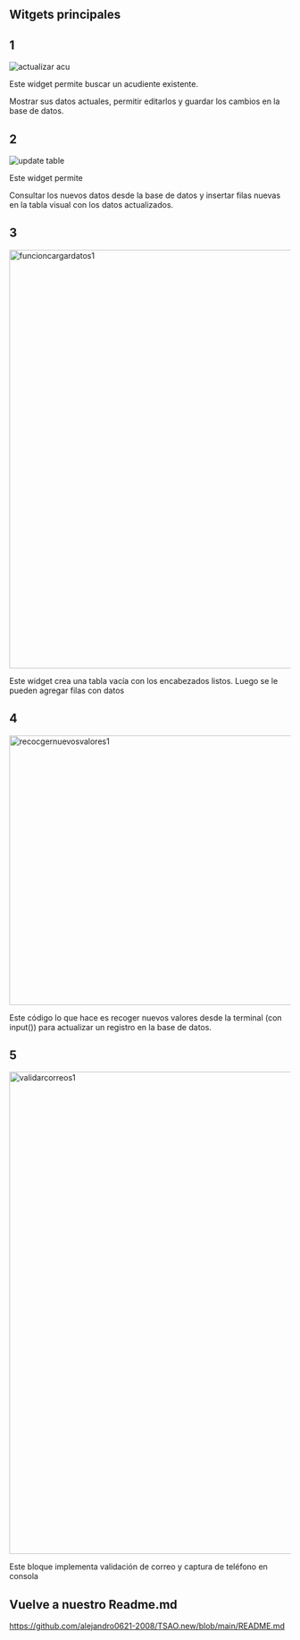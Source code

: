 ## Witgets principales


## 1
![actualizar acu ](https://github.com/user-attachments/assets/0a3bb3a9-386b-4107-bbe0-553b20f58a12)

Este widget permite buscar un acudiente existente.

Mostrar sus datos actuales, permitir editarlos y guardar los cambios en la base de datos.




## 2

![update table](https://github.com/user-attachments/assets/dc3c46bc-b1e0-4209-961a-ae6124621883)

Este widget permite

Consultar los nuevos datos desde la base de datos y insertar filas nuevas en la tabla visual con los datos actualizados.





## 3


<img width="1108" height="748" alt="funcioncargardatos1" src="https://github.com/user-attachments/assets/3a8690e9-15e0-45e4-85e0-1dac71f4125c" />





Este widget crea una tabla vacía con los encabezados listos. Luego se le pueden agregar filas con datos



## 4



<img width="1782" height="482" alt="recocgernuevosvalores1" src="https://github.com/user-attachments/assets/cc51131f-8b3d-4dd1-b694-74376b09cd8a" />





Este código lo que hace es recoger nuevos valores desde la terminal (con input()) para actualizar un registro en la base de datos.




## 5




<img width="1798" height="862" alt="validarcorreos1" src="https://github.com/user-attachments/assets/797e1b9d-b8b9-45da-a73c-281f6a646bf0" />



Este bloque implementa validación de correo y captura de teléfono en consola
























## Vuelve a nuestro Readme.md 

https://github.com/alejandro0621-2008/TSAO.new/blob/main/README.md




